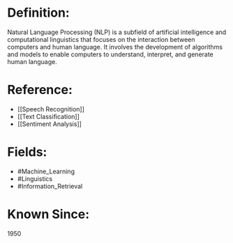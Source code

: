 

# Definition:
Natural Language Processing (NLP) is a subfield of artificial intelligence and computational linguistics that focuses on the interaction between computers and human language. It involves the development of algorithms and models to enable computers to understand, interpret, and generate human language.

# Reference:
- [[Speech Recognition]]
- [[Text Classification]]
- [[Sentiment Analysis]]

# Fields: 
- #Machine_Learning
- #Linguistics
- #Information_Retrieval

# Known Since:
1950


